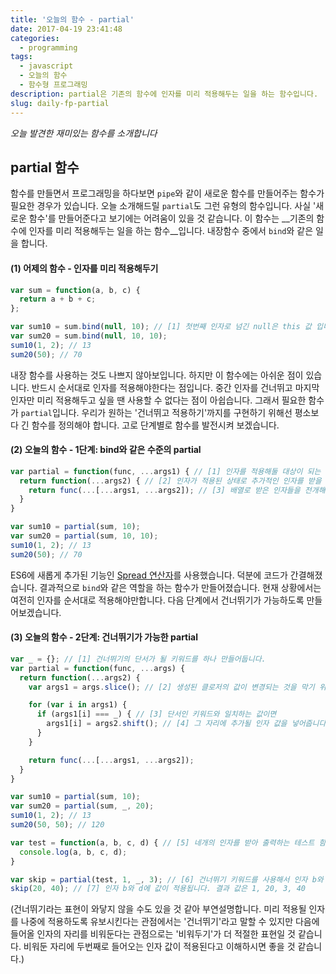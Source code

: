 ```yaml
---
title: '오늘의 함수 - partial'
date: 2017-04-19 23:41:48
categories:
  - programming
tags:
  - javascript
  - 오늘의 함수
  - 함수형 프로그래밍
description: partial은 기존의 함수에 인자를 미리 적용해두는 일을 하는 함수입니다.
slug: daily-fp-partial
---
```

_오늘 발견한 재미있는 함수를 소개합니다_

## partial 함수

함수를 만들면서 프로그래밍을 하다보면 `pipe`와 같이 새로운 함수를 만들어주는 함수가 필요한 경우가 있습니다. 오늘 소개해드릴 `partial`도 그런 유형의 함수입니다. 사실 '새로운 함수'를 만들어준다고 보기에는 어려움이 있을 것 같습니다. 이 함수는 __기존의 함수에 인자를 미리 적용해두는 일을 하는 함수__입니다. 내장함수 중에서 `bind`와 같은 일을 합니다.

#### (1) 어제의 함수 - 인자를 미리 적용해두기

```javascript
var sum = function(a, b, c) {
  return a + b + c;
};

var sum10 = sum.bind(null, 10); // [1] 첫번째 인자로 넘긴 null은 this 값 입니다.
var sum20 = sum.bind(null, 10, 10);
sum10(1, 2); // 13
sum20(50); // 70
```

내장 함수를 사용하는 것도 나쁘지 않아보입니다. 하지만 이 함수에는 아쉬운 점이 있습니다. 반드시 순서대로 인자를 적용해야한다는 점입니다. 중간 인자를 건너뛰고 마지막 인자만 미리 적용해두고 싶을 땐 사용할 수 없다는 점이 아쉽습니다. 그래서 필요한 함수가 `partial`입니다. 우리가 원하는 '건너뛰고 적용하기'까지를 구현하기 위해선 평소보다 긴 함수를 정의해야 합니다. 고로 단계별로 함수를 발전시켜 보겠습니다.


#### (2) 오늘의 함수 - 1단계: bind와 같은 수준의 partial

```javascript
var partial = function(func, ...args1) { // [1] 인자를 적용해둘 대상이 되는 함수 func를 받고 적용될 인자 rest 파라미터를 이용해 배열로 받습니다. (args1 = 미리 적용된 인자)
  return function(...args2) { // [2] 인자가 적용된 상태로 추가적인 인자를 받을 준비가 된 함수를 반환합니다. (args2 = 추가될 인자)
    return func(...[...args1, ...args2]); // [3] 배열로 받은 인자들을 전개해서 함수에 값으로 전달하여 실행합니다. or 'return func.apply([...args1, ...args2])'
  }
}

var sum10 = partial(sum, 10);
var sum20 = partial(sum, 10, 10);
sum10(1, 2); // 13
sum20(50); // 70
```

ES6에 새롭게 추가된 기능인 [Spread 연산자](https://developer.mozilla.org/ko/docs/Web/JavaScript/Reference/Operators/Spread_operator)를 사용했습니다. 덕분에 코드가 간결해졌습니다. 결과적으로 `bind`와 같은 역할을 하는 함수가 만들어졌습니다. 현재 상황에서는 여전히 인자를 순서대로 적용해야만합니다. 다음 단계에서 건너뛰기가 가능하도록 만들어보겠습니다.


#### (3) 오늘의 함수 - 2단계: 건너뛰기가 가능한 partial

```javascript
var _ = {}; // [1] 건너뛰기의 단서가 될 키워드를 하나 만들어둡니다.
var partial = function(func, ...args) {
  return function(...args2) {
    var args1 = args.slice(); // [2] 생성된 클로저의 값이 변경되는 것을 막기 위해 배열을 복제합니다.

    for (var i in args1) {
      if (args1[i] === _) { // [3] 단서인 키워드와 일치하는 값이면
        args1[i] = args2.shift(); // [4] 그 자리에 추가될 인자 값을 넣어줍니다.
      }
    }

    return func(...[...args1, ...args2]);
  }
}

var sum10 = partial(sum, 10);
var sum20 = partial(sum, _, 20);
sum10(1, 2); // 13
sum20(50, 50); // 120

var test = function(a, b, c, d) { // [5] 네개의 인자를 받아 출력하는 테스트 함수입니다.
  console.log(a, b, c, d);
}

var skip = partial(test, 1, _, 3); // [6] 건너뛰기 키워드를 사용해서 인자 b와 d의 값을 지정하지 않은 채로 skip 함수를 생성합니다.
skip(20, 40); // [7] 인자 b와 d에 값이 적용됩니다. 결과 값은 1, 20, 3, 40
```

(건너뛰기라는 표현이 와닿지 않을 수도 있을 것 같아 부연설명합니다. 미리 적용될 인자를 나중에 적용하도록 유보시킨다는 관점에서는 '건너뛰기'라고 말할 수 있지만 다음에 들어올 인자의 자리를 비워둔다는 관점으로는 '비워두기'가 더 적절한 표현일 것 같습니다. 비워둔 자리에 두번째로 들어오는 인자 값이 적용된다고 이해하시면 좋을 것 같습니다.)
